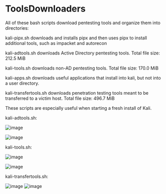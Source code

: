 # ToolsDownloaders

All of these bash scripts download pentesting tools and organize them into directories:

kali-pipx.sh downloads and installs pipx and then uses pipx to install additional tools, such as impacket and autorecon

kali-adtools.sh downloads Active Directory pentesting tools. Total file size: 212.5 MiB

kali-tools.sh downloads non-AD pentesting tools. Total file size: 170.0 MiB

kali-apps.sh downloads useful applications that install into kali, but not into a user directory.

kali-transfertools.sh downloads penetration testing tools meant to be transferred to a victim host. Total file size: 496.7 MiB

These scripts are especially useful when starting a fresh install of Kali.

kali-adtools.sh:

![image](https://github.com/R0gueSec/ToolsDownloaders/assets/143247134/63585e7b-ce38-48f8-8d22-9c0ccc57221e)

![image](https://github.com/R0gueSec/ToolsDownloaders/assets/143247134/97efd2d3-1e68-40b7-9e84-3b092894e999)


kali-tools.sh:

![image](https://github.com/R0gueSec/ToolsDownloaders/assets/143247134/01646192-4bad-482d-ba85-79a9f0fb828d)

![image](https://github.com/R0gueSec/ToolsDownloaders/assets/143247134/4ee2a264-1e26-4a91-b686-1b1ed22315a5)

kali-transfertools.sh:

![image](https://github.com/R0gueSec/ToolsDownloaders/assets/143247134/f2b2b8e5-2c95-4cdc-93fa-8c1e178a3f18)
![image](https://github.com/R0gueSec/ToolsDownloaders/assets/143247134/7c2082f7-87a4-4e4c-b6b0-a4f1dbda46ab)
